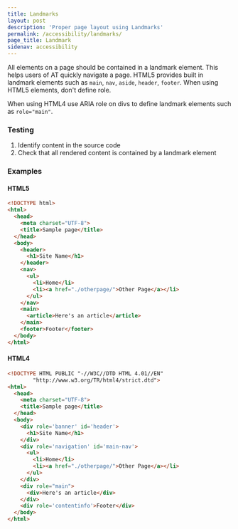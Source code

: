 ```yaml
---
title: Landmarks
layout: post
description: 'Proper page layout using Landmarks'
permalink: /accessibility/landmarks/
page_title: Landmark
sidenav: accessibility
---
```


All elements on a page should be contained in a landmark element. This helps users of AT quickly navigate a page. HTML5 provides built in landmark elements such as `main`, `nav`, `aside`, `header`, `footer`. When using HTML5 elements, don't define role.

When using HTML4 use ARIA role on divs to define landmark elements such as `role="main"`.



### Testing

1. Identify content in the source code
2. Check that all rendered content is contained by a landmark element

### Examples

#### HTML5

```html
<!DOCTYPE html>
<html>
  <head>
    <meta charset="UTF-8">
    <title>Sample page</title>
  </head>
  <body>
    <header>
      <h1>Site Name</h1>
    </header>
    <nav>
      <ul>
        <li>Home</li>
        <li><a href="./otherpage/">Other Page</a></li>
      </ul>
    </nav>
    <main>
      <article>Here's an article</article>
    </main>
    <footer>Footer</footer>
  </body>
</html>
```

#### HTML4

```html
<!DOCTYPE HTML PUBLIC "-//W3C//DTD HTML 4.01//EN"
        "http://www.w3.org/TR/html4/strict.dtd">
<html>
  <head>
    <meta charset="UTF-8">
    <title>Sample page</title>
  </head>
  <body>
    <div role='banner' id='header'>
      <h1>Site Name</h1>
    </div>
    <div role='navigation' id='main-nav'>
      <ul>
        <li>Home</li>
        <li><a href="./otherpage/">Other Page</a></li>
      </ul>
    </div>
    <div role="main">
      <div>Here's an article</div>
    </div>
    <div role='contentinfo'>Footer</div>
  </body>
</html>
```
